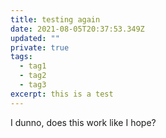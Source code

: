 ```yaml
---
title: testing again
date: 2021-08-05T20:37:53.349Z
updated: ""
private: true
tags:
  - tag1
  - tag2
  - tag3
excerpt: this is a test
---
```

I dunno, does this work like I hope?